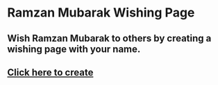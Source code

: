 # Ramzan Mubarak Wishing Page
## Wish Ramzan Mubarak to others by creating a wishing page with your name.
## [Click here to create](https://sahilatahar.github.io/Ramzan-Mubarak/)

